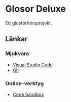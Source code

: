 # Glosor Deluxe
Ett glosförhörsprojekt.

## Länkar
### Mjukvara
* [Visual Studio Code](https://code.visualstudio.com/download)
* [Git](https://git-scm.com/downloads)

### Online-verktyg
* [Code Sandbox](https://codesandbox.io/)

